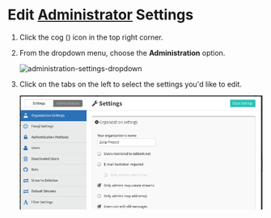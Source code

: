 # Edit [Administrator](/#administration) Settings

1. Click the cog (<i class="icon-vector-cog"></i>) icon in the top right corner.
2. From the dropdown menu, choose the **Administration** option.

    ![administration-settings-dropdown](/static/images/help/administration.png)

3. Click on the tabs on the left to select the settings you'd like to edit.

    ![settings](/static/images/help/administration-settings-tab.png)
